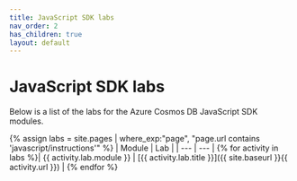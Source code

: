 ```yaml
---
title: JavaScript SDK labs
nav_order: 2
has_children: true
layout: default
---
```


# JavaScript SDK labs

Below is a list of the labs for the Azure Cosmos DB JavaScript SDK modules.

{% assign labs = site.pages | where_exp:"page", "page.url contains 'javascript/instructions'" %}
| Module | Lab |
| --- | --- |
{% for activity in labs  %}| {{ activity.lab.module }} | [{{ activity.lab.title }}]({{ site.baseurl }}{{ activity.url }}) |
{% endfor %}
